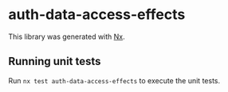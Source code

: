 # auth-data-access-effects

This library was generated with [Nx](https://nx.dev).

## Running unit tests

Run `nx test auth-data-access-effects` to execute the unit tests.

